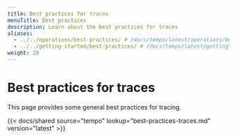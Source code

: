 ```yaml
---
title: Best practices for traces
menuTitle: Best practices
description: Learn about the best practices for traces
aliases:
  - ../../operations/best-practices/ # /docs/tempo/latest/operations/best-practices/
  - ../../getting-started/best-practices/ # /docs/tempo/latest/getting-started/best-practices/
weight: 20
---
```


# Best practices for traces

This page provides some general best practices for tracing.

[//]: # 'Shared content for best practices for traces'
[//]: # 'This content is located in /tempo/docs/sources/shared/best-practices-traces.md'

{{< docs/shared source="tempo" lookup="best-practices-traces.md" version="latest" >}}
